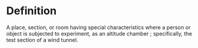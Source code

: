 # Definition

A place, section, or room having special characteristics where a person
or object is subjected to experiment, as an altitude chamber ;
specifically, the test section of a wind tunnel.
